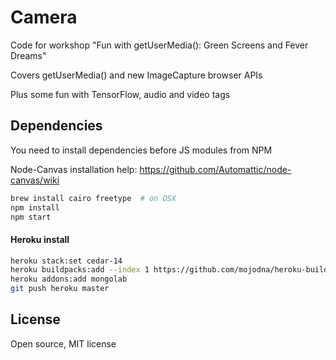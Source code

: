 # Camera

Code for workshop "Fun with getUserMedia(): Green Screens and Fever Dreams"

Covers getUserMedia() and new ImageCapture browser APIs

Plus some fun with TensorFlow, audio and video tags

## Dependencies

You need to install dependencies before JS modules from NPM

Node-Canvas installation help: https://github.com/Automattic/node-canvas/wiki

```bash
brew install cairo freetype  # on OSX
npm install
npm start
```

#### Heroku install

```bash
heroku stack:set cedar-14
heroku buildpacks:add --index 1 https://github.com/mojodna/heroku-buildpack-cairo.git
heroku addons:add mongolab
git push heroku master
```

## License

Open source, MIT license

